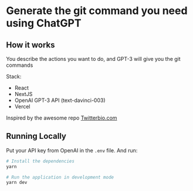 # Generate the git command you need using ChatGPT

## How it works

You describe the actions you want to do, and GPT-3 will give you the git commands

Stack:
- React
- NextJS
- OpenAI GPT-3 API (text-davinci-003)
- Vercel

Inspired by the awesome repo [Twitterbio.com](https://github.com/Nutlope/twitterbio)

## Running Locally

Put your API key from OpenAI in the `.env` file.
And run:

```bash
# Install the dependencies
yarn

# Run the application in development mode
yarn dev
```


